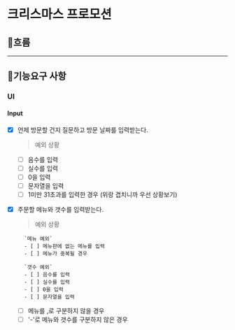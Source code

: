 # 크리스마스 프로모션

## 🚩흐름

---

## 📝기능요구 사항

### UI

#### Input

- [x] 언제 방문할 건지 질문하고 방문 날짜를 입력받는다.
  > 예외 상황
  - [ ] 음수를 입력
  - [ ] 실수를 입력
  - [ ] 0을 입력
  - [ ] 문자열을 입력
  - [ ] 1미만 31초과를 입력한 경우 (위랑 겹치니까 우선 상황보기)
- [x] 주문할 메뉴와 갯수를 입력받는다.

  > 예외 상황

        `메뉴 예외`
        - [ ] 메뉴판에 없는 메뉴를 입력
        - [ ] 메뉴가 중복될 경우

        `갯수 예외`
        - [ ] 음수를 입력
        - [ ] 실수를 입력
        - [ ] 0을 입력
        - [ ] 문자열을 입력

  - [ ] 메뉴를 ,로 구분하지 않을 경우
  - [ ] '-'로 메뉴와 갯수를 구분하지 않은 경우
